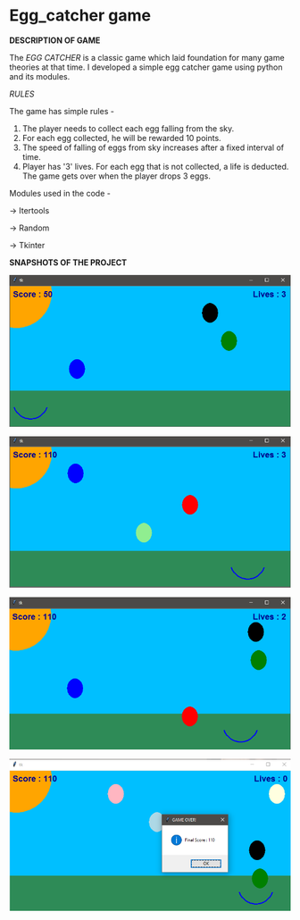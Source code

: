# Egg_catcher game
 
 
 **DESCRIPTION OF GAME**
 
 The _EGG CATCHER_ is a classic game which laid foundation for many game theories at that time. 
 I developed a simple egg catcher game using python and its modules.

_RULES_

The game has simple rules - 
1. The player needs to collect each egg falling from the sky.
2. For each egg collected, he will be rewarded 10 points.
3. The speed of falling of eggs from sky increases after a fixed interval of time.
4. Player has '3' lives. For each egg that is not collected, a life is deducted. The game gets over when the player drops 3 eggs.

Modules used in the code - 

-> Itertools

-> Random

-> Tkinter


**SNAPSHOTS OF THE PROJECT**
 
 ![Image of game ](https://github.com/imakshit/Egg_catcher-game/blob/master/screenshots/ss1.png)
 
 ![Image of game](https://github.com/imakshit/Egg_catcher-game/blob/master/screenshots/ss2.png)
 
 ![Image of game](https://github.com/imakshit/Egg_catcher-game/blob/master/screenshots/ss3.png)
 
 ![Image of game](https://github.com/imakshit/Egg_catcher-game/blob/master/screenshots/ss4.png)
 
